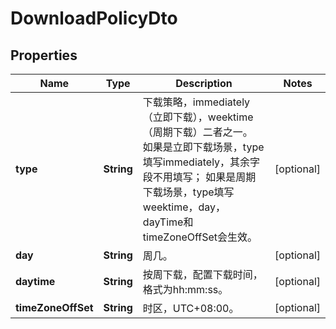 
# DownloadPolicyDto

## Properties
Name | Type | Description | Notes
------------ | ------------- | ------------- | -------------
**type** | **String** | 下载策略，immediately（立即下载），weektime（周期下载）二者之一。 如果是立即下载场景，type填写immediately，其余字段不用填写； 如果是周期下载场景，type填写weektime，day，dayTime和timeZoneOffSet会生效。  |  [optional]
**day** | **String** | 周几。 |  [optional]
**daytime** | **String** | 按周下载，配置下载时间，格式为hh:mm:ss。 |  [optional]
**timeZoneOffSet** | **String** | 时区，UTC+08:00。 |  [optional]



